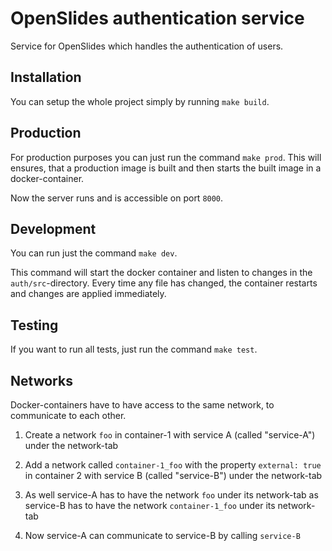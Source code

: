 # OpenSlides authentication service

Service for OpenSlides which handles the authentication of users.

## Installation

You can setup the whole project simply by running `make build`.

## Production

For production purposes you can just run the command `make prod`. This will ensures, that a production image is built and then starts the built image in a docker-container.

Now the server runs and is accessible on port `8000`.

## Development

You can run just the command `make dev`.

This command will start the docker container and listen to changes in the `auth/src`-directory. Every time any file has changed, the container restarts and changes are applied immediately.

## Testing

If you want to run all tests, just run the command `make test`.

## Networks

Docker-containers have to have access to the same network, to communicate to each other.

1. Create a network `foo` in container-1 with service A (called "service-A") under the network-tab

2. Add a network called `container-1_foo` with the property `external: true` in container 2 with service B (called "service-B") under the network-tab

3. As well service-A has to have the network `foo` under its network-tab as service-B has to have the network `container-1_foo` under its network-tab

4. Now service-A can communicate to service-B by calling `service-B`
